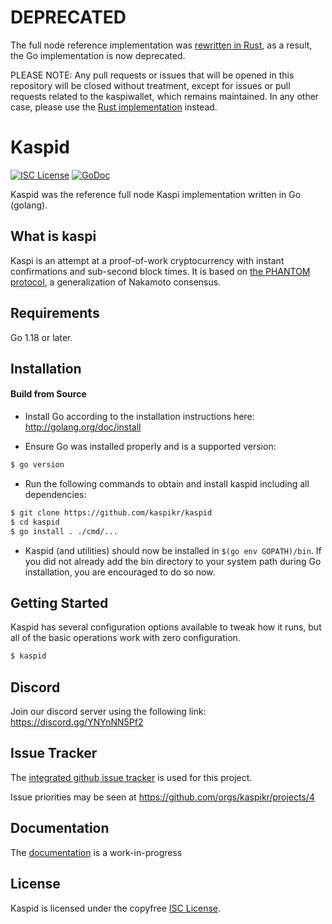 # DEPRECATED

The full node reference implementation was [rewritten in Rust](https://github.com/kaspinet/rusty-kaspi), as a result, the Go implementation is now deprecated.

PLEASE NOTE: Any pull requests or issues that will be opened in this repository will be closed without treatment, except for issues or pull requests related to the kaspiwallet, which remains maintained. In any other case, please use the [Rust implementation](https://github.com/kaspinet/rusty-kaspi) instead.

# Kaspid

[![ISC License](http://img.shields.io/badge/license-ISC-blue.svg)](https://choosealicense.com/licenses/isc/)
[![GoDoc](https://img.shields.io/badge/godoc-reference-blue.svg)](http://godoc.org/github.com/kaspikr/kaspid)

Kaspid was the reference full node Kaspi implementation written in Go (golang).

## What is kaspi

Kaspi is an attempt at a proof-of-work cryptocurrency with instant confirmations and sub-second block times. It is based on [the PHANTOM protocol](https://eprint.iacr.org/2018/104.pdf), a generalization of Nakamoto consensus.

## Requirements

Go 1.18 or later.

## Installation

#### Build from Source

- Install Go according to the installation instructions here:
  http://golang.org/doc/install

- Ensure Go was installed properly and is a supported version:

```bash
$ go version
```

- Run the following commands to obtain and install kaspid including all dependencies:

```bash
$ git clone https://github.com/kaspikr/kaspid
$ cd kaspid
$ go install . ./cmd/...
```

- Kaspid (and utilities) should now be installed in `$(go env GOPATH)/bin`. If you did
  not already add the bin directory to your system path during Go installation,
  you are encouraged to do so now.

## Getting Started

Kaspid has several configuration options available to tweak how it runs, but all
of the basic operations work with zero configuration.

```bash
$ kaspid
```

## Discord

Join our discord server using the following link: https://discord.gg/YNYnNN5Pf2

## Issue Tracker

The [integrated github issue tracker](https://github.com/kaspikr/kaspid/issues)
is used for this project.

Issue priorities may be seen at https://github.com/orgs/kaspikr/projects/4

## Documentation

The [documentation](https://github.com/kaspikr/docs) is a work-in-progress

## License

Kaspid is licensed under the copyfree [ISC License](https://choosealicense.com/licenses/isc/).
